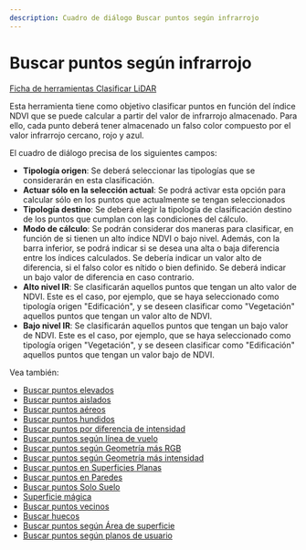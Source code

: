 ```yaml
---
description: Cuadro de diálogo Buscar puntos según infrarrojo
---
```


# Buscar puntos según infrarrojo

[Ficha de herramientas Clasificar LiDAR](../../fichas-de-herramientas/untitled-245.md)

Esta herramienta tiene como objetivo clasificar puntos en función del índice NDVI que se puede calcular a partir del valor de infrarrojo almacenado. Para ello, cada punto deberá tener almacenado un falso color compuesto por el valor infrarrojo cercano, rojo y azul.

El cuadro de diálogo precisa de los siguientes campos:

* **Tipología origen**: Se deberá seleccionar las tipologías que se considerarán en esta clasificación.
* **Actuar sólo en la selección actual**: Se podrá activar esta opción para calcular sólo en los puntos que actualmente se tengan seleccionados
* **Tipología destino**: Se deberá elegir la tipología de clasificación destino de los puntos que cumplan con las condiciones del cálculo.
* **Modo de cálculo**: Se podrán considerar dos maneras para clasificar, en función de si tienen un alto índice NDVI o bajo nivel. Además, con la barra inferior, se podrá indicar si se desea una alta o baja diferencia entre los índices calculados. Se debería indicar un valor alto de diferencia, si el falso color es nítido o bien definido. Se deberá indicar un bajo valor de diferencia en caso contrario.
* **Alto nivel IR**: Se clasificarán aquellos puntos que tengan un alto valor de NDVI. Este es el caso, por ejemplo, que se haya seleccionado como tipología origen "Edificación", y se deseen clasificar como "Vegetación" aquellos puntos que tengan un valor alto de NDVI.
* **Bajo nivel IR**: Se clasificarán aquellos puntos que tengan un bajo valor de NDVI. Este es el caso, por ejemplo, que se haya seleccionado como tipología origen "Vegetación", y se deseen clasificar como "Edificación" aquellos puntos que tengan un valor bajo de NDVI.

Vea también:

* [Buscar puntos elevados](untitled-41.md)
* [Buscar puntos aislados](untitled-39.md)
* [Buscar puntos aéreos](untitled-38.md)
* [Buscar puntos hundidos](untitled-44.md)
* [Buscar puntos por diferencia de intensidad](untitled-40.md)
* [Buscar puntos según línea de vuelo](untitled-49.md)
* [Buscar puntos según Geometría más RGB](untitled-47.md)
* [Buscar puntos según Geometría más intensidad](untitled-46.md)
* [Buscar puntos en Superficies Planas](untitled-43.md)
* [Buscar puntos en Paredes](untitled-42.md)
* [Buscar puntos Solo Suelo](untitled-198.md)
* [Superficie mágica](untitled-201/)
* [Buscar puntos vecinos](untitled-51.md)
* [Buscar huecos](untitled-34.md)
* [Buscar puntos según Área de superficie](untitled-45.md)
* [Buscar puntos según planos de usuario](untitled-50.md) 

